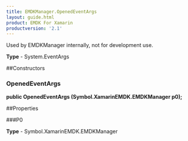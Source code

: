 ```yaml
---
title: EMDKManager.OpenedEventArgs
layout: guide.html
product: EMDK For Xamarin
productversion: '2.1'
---
```

Used by EMDKManager internally, not for development use.

**Type** - System.EventArgs

##Constructors
### OpenedEventArgs 
**public OpenedEventArgs (Symbol.XamarinEMDK.EMDKManager p0);**

##Properties

###P0

        

**Type** - Symbol.XamarinEMDK.EMDKManager















